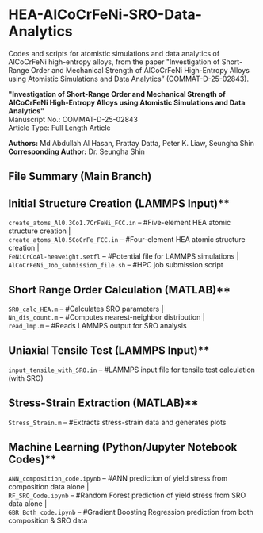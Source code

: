 # HEA-AlCoCrFeNi-SRO-Data-Analytics
Codes and scripts for atomistic simulations and data analytics of AlCoCrFeNi high-entropy alloys, from the paper "Investigation of Short-Range Order and Mechanical Strength of AlCoCrFeNi High-Entropy Alloys using Atomistic Simulations and Data Analytics” (COMMAT-D-25-02843).


**"Investigation of Short-Range Order and Mechanical Strength of AlCoCrFeNi High-Entropy Alloys using Atomistic Simulations and Data Analytics"**  
Manuscript No.: COMMAT-D-25-02843  
Article Type: Full Length Article  

**Authors:** Md Abdullah Al Hasan, Prattay Datta, Peter K. Liaw, Seungha Shin  
**Corresponding Author:** Dr. Seungha Shin

## File Summary (Main Branch)

## Initial Structure Creation (LAMMPS Input)**  
`create_atoms_Al0.3Co1.7CrFeNi_FCC.in` – #Five-element HEA atomic structure creation |  
`create_atoms_Al0.5CoCrFe_FCC.in` – #Four-element HEA atomic structure creation |  
`FeNiCrCoAl-heaweight.setfl` – #Potential file for LAMMPS simulations |  
`AlCoCrFeNi_Job_submission_file.sh` – #HPC job submission script  

## Short Range Order Calculation (MATLAB)**  
`SRO_calc_HEA.m` – #Calculates SRO parameters |  
`Nn_dis_count.m` – #Computes nearest-neighbor distribution |  
`read_lmp.m` – #Reads LAMMPS output for SRO analysis  

## Uniaxial Tensile Test (LAMMPS Input)**  
`input_tensile_with_SRO.in` – #LAMMPS input file for tensile test calculation (with SRO) 

## Stress-Strain Extraction (MATLAB)**  
`Stress_Strain.m` – #Extracts stress-strain data and generates plots  

## Machine Learning (Python/Jupyter Notebook Codes)**  

`ANN_composition_code.ipynb` – #ANN prediction of yield stress from composition data alone |  
`RF_SRO_Code.ipynb` – #Random Forest prediction of yield stress from SRO data alone |  
`GBR_Both_code.ipynb` – #Gradient Boosting Regression prediction from both composition & SRO data 
